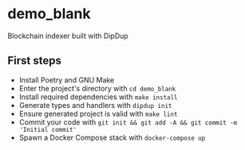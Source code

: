 # demo_blank

Blockchain indexer built with DipDup

## First steps

* Install Poetry and GNU Make
* Enter the project's directory with `cd demo_blank`
* Install required dependencies with `make install`
* Generate types and handlers with `dipdup init`
* Ensure generated project is valid with `make lint`
* Commit your code with `git init && git add -A && git commit -m 'Initial commit'` 
* Spawn a Docker Compose stack with `docker-compose up`